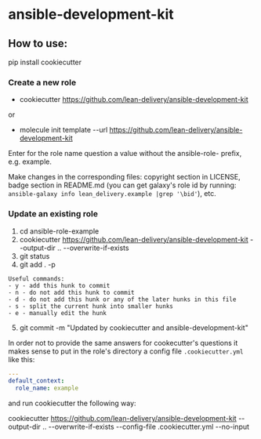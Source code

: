 ansible-development-kit
=========

## How to use:

pip install cookiecutter

### Create a new role

- cookiecutter https://github.com/lean-delivery/ansible-development-kit

or

- molecule init template --url https://github.com/lean-delivery/ansible-development-kit

Enter for the role name question a value without the ansible-role- prefix, e.g. example.

Make changes in the corresponding files: copyright section in LICENSE, badge section in README.md
(you can get galaxy's role id by running: `ansible-galaxy info lean_delivery.example |grep '\bid'`), etc.

### Update an existing role

1. cd ansible-role-example
2. cookiecutter https://github.com/lean-delivery/ansible-development-kit --output-dir .. --overwrite-if-exists
3. git status
4. git add . -p

```
Useful commands:
- y - add this hunk to commit
- n - do not add this hunk to commit
- d - do not add this hunk or any of the later hunks in this file
- s - split the current hunk into smaller hunks
- e - manually edit the hunk
```

5. git commit -m "Updated by cookiecutter and ansible-development-kit"

In order not to provide the same answers for cookecutter's questions it makes sense to put in the role's directory a config file `.cookiecutter.yml` like this:

```yaml
---
default_context:
  role_name: example
```

and run cookiecutter the following way:

cookiecutter https://github.com/lean-delivery/ansible-development-kit --output-dir .. --overwrite-if-exists --config-file .cookiecutter.yml --no-input
